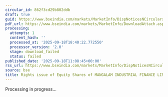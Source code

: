 ```yaml
---
circular_id: 862f3cd29b802ddb
draft: true
guid: https://www.bseindia.com/markets/MarketInfo/DispNoticesNCirculars.aspx?Noticeid={F7B5795C-6703-4BB9-A2B9-5C29AA09ECB3}&noticeno=20250918-23&dt=09/18/2025&icount=23&totcount=63&flag=0
pdf_url: https://www.bseindia.com/markets/MarketInfo/DownloadAttach.aspx?id=20250918-23&attachedId=
processing:
  attempts: 1
  content_hash: ''
  processed_at: '2025-09-18T18:40:22.772550'
  processor_version: '2.0'
  stage: download_failed
  status: failed
published_date: '2025-09-18T11:08:45+00:00'
rss_url: https://www.bseindia.com/markets/MarketInfo/DispNoticesNCirculars.aspx?Noticeid={F7B5795C-6703-4BB9-A2B9-5C29AA09ECB3}&noticeno=20250918-23&dt=09/18/2025&icount=23&totcount=63&flag=0
source: bse
title: Rights issue of Equity Shares of MANGALAM INDUSTRIAL FINANCE LIMITED
---
```


Processing in progress...